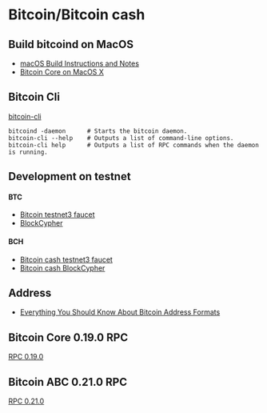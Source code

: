 # Bitcoin/Bitcoin cash

## Build bitcoind on MacOS
- [macOS Build Instructions and Notes](https://github.com/bitcoin/bitcoin/blob/master/doc/build-osx.md)
- [Bitcoin Core on MacOS X](https://bitcoin.org/en/full-node#mac-os-x-yosemite-1010x)

## Bitcoin Cli
[bitcoin-cli](https://chainquery.com/bitcoin-cli)
```
bitcoind -daemon      # Starts the bitcoin daemon.
bitcoin-cli --help    # Outputs a list of command-line options.
bitcoin-cli help      # Outputs a list of RPC commands when the daemon is running.
```

## Development on testnet  
#### BTC
- [Bitcoin testnet3 faucet](https://coinfaucet.eu/en/btc-testnet/)
- [BlockCypher](https://live.blockcypher.com/btc-testnet/)

#### BCH
- [Bitcoin cash testnet3 faucet](https://developer.bitcoin.com/faucets/bch/)
- [Bitcoin cash BlockCypher](https://explorer.bitcoin.com/tbch)

## Address
- [Everything You Should Know About Bitcoin Address Formats](https://news.bitcoin.com/everything-you-should-know-about-bitcoin-address-formats/)

## Bitcoin Core 0.19.0 RPC
[RPC 0.19.0](https://bitcoincore.org/en/doc/0.19.0/)

## Bitcoin ABC 0.21.0 RPC
[RPC 0.21.0](https://github.com/Bitcoin-ABC/bitcoin-abc/tree/master/doc)
